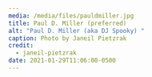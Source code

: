 ```yaml
---
media: /media/files/pauldmiller.jpg
title: Paul D. Miller (preferred)
alt: "Paul D. Miller (aka DJ Spooky) "
caption: Photo by Janeil Pietzrak
credit:
  - janeil-pietzrak
date: 2021-01-29T11:06:00-0500
---
```

